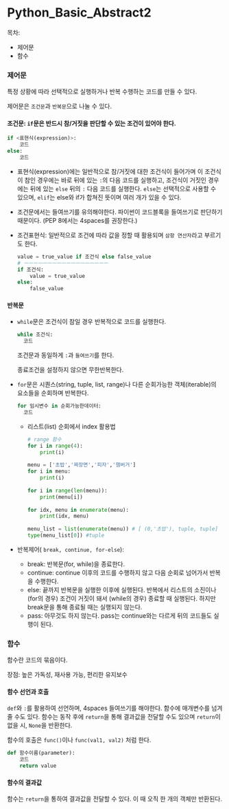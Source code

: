 # Python_Basic_Abstract2

목차:

- 제어문
- 함수



### 제어문

특정 상황에 따라 선택적으로 실행하거나 반복 수행하는 코드를 만들 수 있다.

제어문은 `조건문`과 `반복문`으로 나눌 수 있다.



#### 조건문: `if`문은 반드시 참/거짓을 판단할 수 있는 조건이 있어야 한다.

```python
if <표현식(expression)>:
	코드
else:
	코드
```

- 표현식(expression)에는 일반적으로 참/거짓에 대한 조건식이 들어가며 이 조건식이 참인 경우에는 바로 뒤에 있는 `:`의 다음 코드를 실행하고, 조건식이 거짓인 경우에는 뒤에 있는 `else` 뒤의 `:` 다음 코드를 실행한다. `else`는 선택적으로 사용할 수 있으며, `elif`는 else와 if가 합쳐진 뜻이며 여러 개가 있을 수 있다. 

- 조건문에서는 들여쓰기를 유의해야한다. 파이썬이 코드블록을 들여쓰기로 판단하기 때문이다. (PEP 8에서는 4spaces를 권장한다.)

- 조건표현식: 일반적으로 조건에 따라 값을 정할 때 활용되며 `삼항 연산자`라고 부르기도 한다.

  ```python
  value = true_value if 조건식 else false_value
  # ㅡㅡㅡㅡㅡㅡㅡㅡㅡㅡㅡㅡㅡㅡㅡㅡㅡㅡ
  if 조건식:
      value = true_value
  else:
      false_value
  ```

  

#### 반복문

- `while`문은 조건식이 참일 경우 반복적으로 코드를 실행한다.

  ```python
  while 조건식:
  	코드
  ```

  조건문과 동일하게 `:`과 `들여쓰기`를 한다.

  종료조건을 설정하지 않으면 무한반복한다.

- `for`문은 시퀀스(string, tuple, list, range)나 다른 순회가능한 객체(iterable)의 요소들을 순회하며 반복한다.

  ```python
  for 임시변수 in 순회가능한데이터:
  	코드
  ```

  - 리스트(list) 순회에서 index 활용법

    ```python
    # range 함수
    for i in range(4):
    	print(i)
       
    menu = ['초밥','짜장면','피자','햄버거']
    for i in menu:
        print(i)
        
    for i in range(len(menu)):
        print(menu[i])
        
    for idx, menu in enumerate(menu):
        print(idx, menu)
        
    menu_list = list(enumerate(menu)) # [ (0,'초밥'), tuple, tuple]
    type(menu_list[0]) #tuple
    ```

- 반복제어( `break, continue, for-else`):
  - break: 반복문(for, while)을 종료한다.
  - continue: continue 이후의 코드를 수행하지 않고 다음 순회로 넘어가서 반복을 수행한다.
  - else: 끝까지 반복문을 실행한 이후에 실행된다. 반복에서 리스트의 소진이나(for의 경우) 조건이 거짓이 돼서 (while의 경우) 종료할 때 실행된다. 하지만 break문을 통해 종료될 때는 실행되지 않는다.
  - pass: 아무것도 하지 않는다. pass는 continue와는 다르게 뒤의 코드들도 실행이 된다.



### 함수

함수란 코드의 묶음이다. 

장점: 높은 가독성, 재사용 가능, 편리한 유지보수



#### 함수 선언과 호출

`def`와 `:`를 활용하여 선언하며, 4spaces 들여쓰기를 해야한다. 함수에 매개변수를 넘겨줄 수도 있다. 함수는 동작 후에 `return`을 통해 결과값을 전달할 수도 있으며 `return`이 없을 시, `None`을 반환한다.

함수의 호출은 `func()`이나 `func(val1, val2)` 처럼 한다.

```python
def 함수이름(parameter):
    코드
    return value
```

#### 함수의 결과값

함수는 `return`을 통하여 결과값을 전달할 수 있다. 이 때 오직 한 개의 객체만 반환된다.





